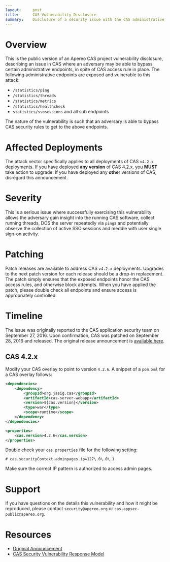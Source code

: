 ```yaml
---
layout:     post
title:      CAS Vulnerability Disclosure
summary:    Disclosure of a security issue with the CAS administrative endpoints exposure.
---
```


# Overview

This is the public version of an Apereo CAS project vulnerability disclosure, describing an issue in CAS
where an adversary may be able to bypass certain administrative endpoints, in spite of
CAS access rule in place. The following administrative endpoints are exposed
and vulnerable to this attack:

- `/statistics/ping`
- `/statistics/threads`
- `/statistics/metrics`
- `/statistics/healthcheck`
- `statistics/ssosessions` and all sub endpoints

The nature of the vulnerability is such that an adversary is able to bypass CAS security rules
to get to the above endpoints.

# Affected Deployments

The attack vector specifically applies to all deployments of CAS `v4.2.x` deployments.
If you have deployed **any version** of CAS 4.2.x, you **MUST** take action to upgrade.
If you have deployed any **other** versions of CAS, disregard this announcement.

# Severity

This is a serious issue where successfully exercising this vulnerability allows the adversary
gain insight into the running CAS software, collect running threads, DOS the server repeatedly
via `ping`s and potentially observe the collection of active SSO sessions and meddle with user single sign-on activity.

# Patching

Patch releases are available to address CAS `v4.2.x` deployments.
Upgrades to the next patch version for each release should be a drop-in replacement.
The patch simply ensures that the exposed endpoints honor the CAS access rules,
and otherwise block attempts. When you have applied the patch, please double check all endpoints
and ensure access is appropriately controlled.

# Timeline

The issue was originally reported to the CAS application security team
on September 27, 2016. Upon confirmation, CAS was patched on September 28, 2016
and released. The original release
announcement is [available here](https://groups.google.com/a/apereo.org/d/msg/cas-announce/Xt-quYhBV7w/oCpvF0caCAAJ).

## CAS 4.2.x

Modify your CAS overlay to point to version `4.2.6`. A snippet of a `pom.xml` for a CAS overlay follows:

```xml
<dependencies>
    <dependency>
        <groupId>org.jasig.cas</groupId>
        <artifactId>cas-server-webapp</artifactId>
        <version>${cas.version}</version>
        <type>war</type>
        <scope>runtime</scope>
    </dependency>
</dependencies>

<properties>
    <cas.version>4.2.6</cas.version>
</properties>
```

Double check your `cas.properties` file for the following setting:

```properties
# cas.securityContext.adminpages.ip=127\.0\.0\.1
```

Make sure the correct IP pattern is authorized to access admin pages.

# Support

If you have questions on the details this vulnerability and how it might be reproduced,
please contact `security@apereo.org` or `cas-appsec-public@apereo.org`.

# Resources

* [Original Announcement](https://blogs.apache.org/foundation/entry/apache_commons_statement_to_widespread)
* [CAS Security Vulnerability Response Model](https://apereo.github.io/cas/developer/Sec-Vuln-Response.html)
